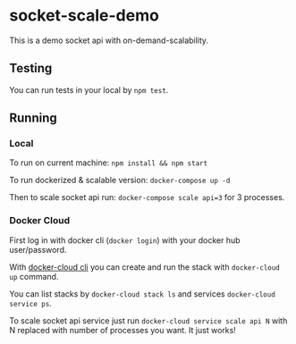 # socket-scale-demo

This is a demo socket api with on-demand-scalability.

## Testing

You can run tests in your local by `npm test`.

## Running

### Local

To run on current machine: `npm install && npm start`

To run dockerized & scalable version: `docker-compose up -d`

Then to scale socket api run: `docker-compose scale api=3` for 3 processes.

### Docker Cloud

First log in with docker cli (`docker login`) with your docker hub user/password.

With [docker-cloud cli](https://docs.docker.com/docker-cloud/installing-cli/#/install) you can create and run the stack with `docker-cloud up` command.

You can list stacks by `docker-cloud stack ls` and services `docker-cloud service ps`.

To scale socket api service just run `docker-cloud service scale api N` with N replaced with number of processes you want. It just works!
